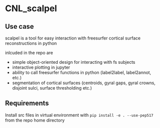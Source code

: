 # CNL_scalpel

## Use case

scalpel is a tool for easy interaction with freesurfer cortical surface reconstructions in python  

inlcuded in the repo are

- simple object-oriented design for interacting with fs subjects
- interactive plotting in jupyter
- ability to call freesurfer functions in python (label2label, label2annot, etc.)
- segmentation of cortical surfaces (centroids, gyral gaps, gyral crowns, disjoint sulci, surface thresholding etc.)

## Requirements

Install src files in virtual environment with  `pip install -e . --use-pep517` from the repo home directory
